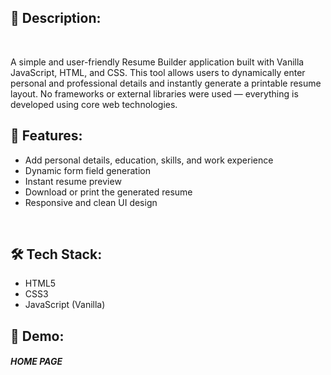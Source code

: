 <h2><b>📌 Description:</b></h2>
<br><p>A simple and user-friendly Resume Builder application built with Vanilla JavaScript, HTML, and CSS. This tool allows users to dynamically enter personal and professional details and instantly generate a printable resume layout. No frameworks or external libraries were used — everything is developed using core web technologies.</p>

<h2><b>🚀 Features:</b></h2>
<ul>
  
<li>Add personal details, education, skills, and work experience</li>

<li>Dynamic form field generation</li>

<li>Instant resume preview</li>

<li>Download or print the generated resume</li>

<li>Responsive and clean UI design</li>
</ul>
<br>
<h2><b>🛠️ Tech Stack:</b></h2>

<ul>
<li>HTML5</li>
<li>CSS3</li>
<li>JavaScript (Vanilla)</li>
</ul>

<h2><b>📸 Demo:</b></h2>
<h5>HOME PAGE</h5>
<br>



